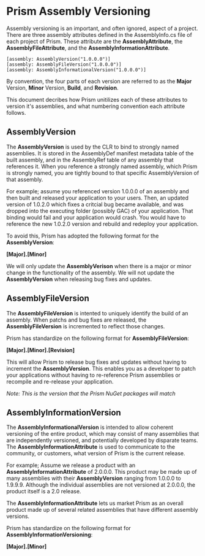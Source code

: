 ﻿# Prism Assembly Versioning
Assembly versioning is an important, and often ignored, aspect of a project.  There are three assembly attributes defined in the AssemblyInfo.cs file of each project of Prism.  These attribute are the **AssemblyAttribute**, the **AssemblyFileAttribute**, and the **AssemblyInformationAttribute**.

```
[assembly: AssemblyVersion("1.0.0.0")]
[assembly: AssemblyFileVersion("1.0.0.0")]
[assembly: AssemblyInformationalVersion("1.0.0.0")]
```
By convention, the four parts of each version are referred to as the **Major** Version, **Minor** Version, **Build**, and **Revision**.

This document decribes how Prism unitilizes each of these attributes to version it's assemblies, and what numbering convention each attribute follows.

## AssemblyVersion
The **AssemblyVersion** is used by the CLR to bind to strongly named assemblies. It is stored in the AssemblyDef manifest metadata table of the built assembly, and in the AssemblyRef table of any assembly that references it. When you reference a strongly named assembly, which Prism is strongly named, you are tightly bound to that specific AssemblyVersion of that assembly.

For example; assume you referenced version 1.0.0.0 of an assembly and then built and released your application to your users.  Then, an updated version of 1.0.2.0 which fixes a critcial bug became available, and was dropped into the executing folder (possibly GAC) of your application. That binding would fail and your application would crash.  You would have to reference the new 1.0.2.0 version and rebuild and redeploy your application.

To avoid this, Prism has adopted the following format for the **AssemblyVersion**:

**[Major].[Minor]**

We will only update the **AssemblyVerison** when there is a major or minor change in the functionality of the assembly.  We will not update the **AssemblyVersion** when releasing bug fixes and updates.

## AssemblyFileVersion
The **AssemblyFileVersion** is intented to uniquely identify the build of an assembly.  When patchs and bug fixes are released, the **AssemblyFileVersion** is incremented to reflect those changes.

Prism has standardize on the following format for **AssemblyFileVersion**:

**[Major].[Minor].[Revision]**

This will allow Prism to release bug fixes and updates without having to increment the **AssemblyVersion**.  This enables you as a developer to patch your applications without having to re-reference Prism assemblies or recompile and re-release your application.

_Note: This is the version that the Prism NuGet packages will match_

## AssemblyInformationVersion
The **AssemblyInformationalVersion** is intended to allow coherent versioning of the entire product, which may consist of many assemblies that are independently versioned, and potentially developed by disparate teams. The **AssemblyInformationAttribute** is used to communicate to the community, or customers, what version of Prism is the current release.

For example; Assume we release a product with an **AssemblyInformationAttribute** of 2.0.0.0.  This product may be made up of many assemblies with their **AssemblyVersion** ranging from 1.0.0.0 to 1.9.9.9.  Although the individual assemblies are not versioned at 2.0.0.0, the product itself is a 2.0 release.  

The **AssemblyInformationAttribute** lets us market Prism as an overall product made up of several related assemblies that have different assembly versions.

Prism has standardize on the following format for **AssemblyInformationVersioning**:

**[Major].[Minor]**


